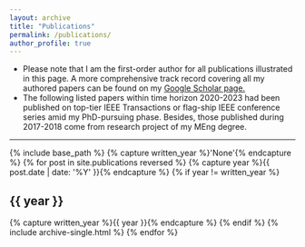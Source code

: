 ```yaml
---
layout: archive
title: "Publications"
permalink: /publications/
author_profile: true
---
```


<ul>
<li>Please note that I am the first-order author for all publications illustrated in this page. A more comprehensive track record covering all my authored papers can be found on my <a href="https://scholar.google.com/citations?hl=en&user=x0KLyqgAAAAJ">Google Scholar page.</a>
<!--[Google Scholar page](https://scholar.google.com/citations?hl=en&user=x0KLyqgAAAAJ).-->
</li>

<li>The following listed papers within time horizon 2020-2023 had been published on top-tier IEEE Transactions or flag-ship IEEE conference series amid my PhD-pursuing phase. Besides, those published during 2017-2018 come from research project of my MEng degree.
</li> 
</ul>
<hr>
{% include base_path %}
{% capture written_year %}'None'{% endcapture %}
{% for post in site.publications reversed %}
{% capture year %}{{ post.date | date: '%Y' }}{% endcapture %}
{% if year != written_year %}
<h2 id="{{ year | slugify }}" class="archive__subtitle">{{ year }}</h2>
{% capture written_year %}{{ year }}{% endcapture %}
{% endif %}
{% include archive-single.html %}
{% endfor %}

